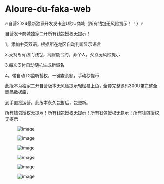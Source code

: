 # Aloure-du-faka-web
<!-- wp:paragraph -->
<p>🔥自营2024最新独家开发发卡盗U秒U商城（所有钱包无风险提示！！）🔥</p>
<!-- /wp:paragraph -->

<!-- wp:paragraph -->
<p>自营发卡商城独家二开所有钱包授权无提示！</p>
<!-- /wp:paragraph -->

<!-- wp:paragraph -->
<p>1。添加中英双语，根据所在地区自动判断显示语言</p>
<!-- /wp:paragraph -->

<!-- wp:paragraph -->
<p>2.支持所有热门钱包，纯智能合约。非个人，交互无风险提示</p>
<!-- /wp:paragraph -->

<!-- wp:paragraph -->
<p>3.每次支付自动随机生成新域名</p>
<!-- /wp:paragraph -->

<!-- wp:paragraph -->
<p>4。带自动TG监听授权，一键查余额，手动秒提币</p>
<!-- /wp:paragraph -->

<!-- wp:paragraph -->
<p>此版本为独家二开自营版本无风险提示轻松易上鱼，全套完整源码300U带完整全商品数据库，</p>
<!-- /wp:paragraph -->

<!-- wp:paragraph -->
<p>到手直接运营。此版本永久包售后，包更新。</p>
<!-- /wp:paragraph -->

<!-- wp:paragraph -->
<p>所有钱包授权无提示！所有钱包授权无提示！所有钱包授权无提示！所有钱包授权无提示！</p>
<!-- /wp:paragraph -->

<!-- wp:image -->
<figure class="wp-block-image"><img src="https://hfbot-pro.hfz2333.top/wp-content/uploads/2024/05/image-9.png" alt="image"/></figure>
<!-- /wp:image -->

<!-- wp:image -->
<figure class="wp-block-image"><img src="https://hfbot-pro.hfz2333.top/wp-content/uploads/2024/05/image-10.png" alt="image"/></figure>
<!-- /wp:image -->

<!-- wp:image -->
<figure class="wp-block-image"><img src="https://hfbot-pro.hfz2333.top/wp-content/uploads/2024/05/image-11.png" alt="image"/></figure>
<!-- /wp:image -->

<!-- wp:image -->
<figure class="wp-block-image"><img src="https://hfbot-pro.hfz2333.top/wp-content/uploads/2024/05/image-12.png" alt="image"/></figure>
<!-- /wp:image -->

<!-- wp:image -->
<figure class="wp-block-image"><img src="https://hfbot-pro.hfz2333.top/wp-content/uploads/2024/05/image-13-473x1024.png" alt="image"/></figure>
<!-- /wp:image -->

<!-- wp:image -->
<figure class="wp-block-image"><img src="https://hfbot-pro.hfz2333.top/wp-content/uploads/2024/05/image-14.png" alt="image"/></figure>
<!-- /wp:image -->

